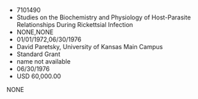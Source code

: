 * 7101490
* Studies on the Biochemistry and Physiology of Host-Parasite Relationships During Rickettsial Infection
* NONE,NONE
* 01/01/1972,06/30/1976
* David Paretsky, University of Kansas Main Campus
* Standard Grant
* name not available
* 06/30/1976
* USD 60,000.00

NONE